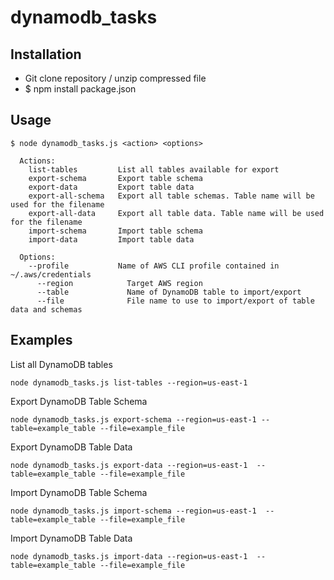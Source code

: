 # dynamodb_tasks
## Installation
* Git clone repository / unzip compressed file
* $ npm install package.json 

## Usage
```
$ node dynamodb_tasks.js <action> <options> 

  Actions:
    list-tables         List all tables available for export
    export-schema       Export table schema
    export-data         Export table data
    export-all-schema   Export all table schemas. Table name will be used for the filename
    export-all-data     Export all table data. Table name will be used for the filename
    import-schema       Import table schema
    import-data         Import table data
 
  Options:
    --profile           Name of AWS CLI profile contained in ~/.aws/credentials
      --region            Target AWS region
      --table             Name of DynamoDB table to import/export
      --file              File name to use to import/export of table data and schemas
```


## Examples
List all DynamoDB tables
```
node dynamodb_tasks.js list-tables --region=us-east-1
```

Export DynamoDB Table Schema
```
node dynamodb_tasks.js export-schema --region=us-east-1 --table=example_table --file=example_file
```

Export DynamoDB Table Data
```
node dynamodb_tasks.js export-data --region=us-east-1  --table=example_table --file=example_file
```

Import DynamoDB Table Schema
```
node dynamodb_tasks.js import-schema --region=us-east-1  --table=example_table --file=example_file
```

Import DynamoDB Table Data
```
node dynamodb_tasks.js import-data --region=us-east-1  --table=example_table --file=example_file
```
